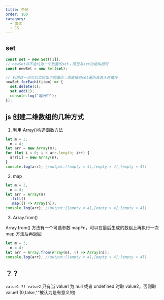 ```yaml
---
title: 杂记
order: 100
category:
  - 面试
  - JS
---
```


## set

```js
const set = new Set([1]);
// newSet并不会成为一个嵌套的set；而是与set的结构相同
const newSet = new Set(set);

// 利用这一点可以实现如下的遍历；而直接对set遍历会进入死循环
newSet.forEach((item) => {
  set.delete(1);
  set.add(1);
  console.log("遍历中");
});
```

## js 创建二维数组的几种方式

1. 利用 Array()构造函数方法

```js
let m = 3,
  n = 4;
let arr = new Array(m);
for (let i = 0; i < arr.length; i++) {
  arr[i] = new Array(n);
}
console.log(arr); //output:[[empty × 4],[empty × 4],[empty × 4]]
```

2. map

```js
let m = 3,
  n = 4;
let arr = Array(m)
  .fill()
  .map(() => Array(n));
console.log(arr); //output:[[empty × 4],[empty × 4],[empty × 4]]
```

3. Array.from()

Array.from() 方法有一个可选参数 mapFn，可以在最后生成的数组上再执行一次 map 方法后再返回

```js
let m = 3,
  n = 4;
let arr = Array.from(Array(m), () => Array(n));
console.log(arr); //output:[[empty × 4],[empty × 4],[empty × 4]]
```

## ？？

`value1 ?? value2` 只有当 value1 为 null 或者 undefined 时取 value2，否则取 value1 (0,false,""被认为是有意义的)
